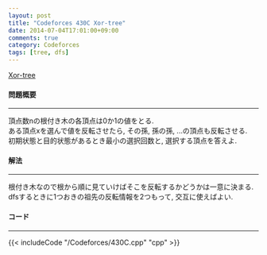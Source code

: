 ```yaml
---
layout: post
title: "Codeforces 430C Xor-tree"
date: 2014-07-04T17:01:00+09:00
comments: true
category: Codeforces
tags: [tree, dfs]
---
```


[Xor-tree](http://codeforces.com/problemset/problem/430/C)

#### 問題概要

****

頂点数nの根付き木の各頂点は0か1の値をとる.  
ある頂点xを選んで値を反転させたら, その孫, 孫の孫, ...の頂点も反転させる.  
初期状態と目的状態があるとき最小の選択回数と, 選択する頂点を答えよ.

#### 解法

****

根付き木なので根から順に見ていけばそこを反転するかどうかは一意に決まる.  
dfsするときに1つおきの祖先の反転情報を2つもって, 交互に使えばよい.

#### コード

****

{{< includeCode "/Codeforces/430C.cpp" "cpp" >}}
